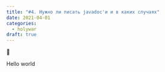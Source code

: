```yaml
---
title: "#4. Нужно ли писать javadoc'и и в каких случаях"
date: 2021-04-01
categories: 
  - holywar
draft: true
---
```


:swan:
<!--more-->

Hello world